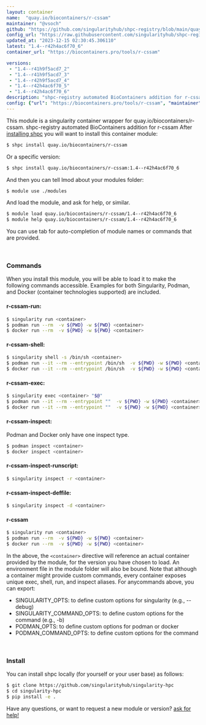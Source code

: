 ```yaml
---
layout: container
name:  "quay.io/biocontainers/r-cssam"
maintainer: "@vsoch"
github: "https://github.com/singularityhub/shpc-registry/blob/main/quay.io/biocontainers/r-cssam/container.yaml"
config_url: "https://raw.githubusercontent.com/singularityhub/shpc-registry/main/quay.io/biocontainers/r-cssam/container.yaml"
updated_at: "2023-12-15 02:30:45.306110"
latest: "1.4--r42h4ac6f70_6"
container_url: "https://biocontainers.pro/tools/r-cssam"

versions:
 - "1.4--r41h9f5acd7_2"
 - "1.4--r41h9f5acd7_3"
 - "1.4--r42h9f5acd7_4"
 - "1.4--r42h4ac6f70_5"
 - "1.4--r42h4ac6f70_6"
description: "shpc-registry automated BioContainers addition for r-cssam"
config: {"url": "https://biocontainers.pro/tools/r-cssam", "maintainer": "@vsoch", "description": "shpc-registry automated BioContainers addition for r-cssam", "latest": {"1.4--r42h4ac6f70_6": "sha256:158f69c8e20c4329945b109f0e407e027916eb08d8b9642aee7c0030029cbb9d"}, "tags": {"1.4--r41h9f5acd7_2": "sha256:6ff08b7ca96f736267a5e21b4c459183531bf7a264f593c6719b20f1fff4fcbf", "1.4--r41h9f5acd7_3": "sha256:0f03926cc646a9ca355a6f49cd7979340c58f3f65ebad6957a1205eb9d483ed8", "1.4--r42h9f5acd7_4": "sha256:719bdc8b567620e8630c8aa6588f42ddd542cdca19cc4761d0886e176531d33e", "1.4--r42h4ac6f70_5": "sha256:79665f978d31d58005cd1201330fd2764d8f265edb905102684f8e9839b316fc", "1.4--r42h4ac6f70_6": "sha256:158f69c8e20c4329945b109f0e407e027916eb08d8b9642aee7c0030029cbb9d"}, "docker": "quay.io/biocontainers/r-cssam"}
---
```


This module is a singularity container wrapper for quay.io/biocontainers/r-cssam.
shpc-registry automated BioContainers addition for r-cssam
After [installing shpc](#install) you will want to install this container module:


```bash
$ shpc install quay.io/biocontainers/r-cssam
```

Or a specific version:

```bash
$ shpc install quay.io/biocontainers/r-cssam:1.4--r42h4ac6f70_6
```

And then you can tell lmod about your modules folder:

```bash
$ module use ./modules
```

And load the module, and ask for help, or similar.

```bash
$ module load quay.io/biocontainers/r-cssam/1.4--r42h4ac6f70_6
$ module help quay.io/biocontainers/r-cssam/1.4--r42h4ac6f70_6
```

You can use tab for auto-completion of module names or commands that are provided.

<br>

### Commands

When you install this module, you will be able to load it to make the following commands accessible.
Examples for both Singularity, Podman, and Docker (container technologies supported) are included.

#### r-cssam-run:

```bash
$ singularity run <container>
$ podman run --rm  -v ${PWD} -w ${PWD} <container>
$ docker run --rm  -v ${PWD} -w ${PWD} <container>
```

#### r-cssam-shell:

```bash
$ singularity shell -s /bin/sh <container>
$ podman run --it --rm --entrypoint /bin/sh  -v ${PWD} -w ${PWD} <container>
$ docker run --it --rm --entrypoint /bin/sh  -v ${PWD} -w ${PWD} <container>
```

#### r-cssam-exec:

```bash
$ singularity exec <container> "$@"
$ podman run --it --rm --entrypoint ""  -v ${PWD} -w ${PWD} <container> "$@"
$ docker run --it --rm --entrypoint ""  -v ${PWD} -w ${PWD} <container> "$@"
```

#### r-cssam-inspect:

Podman and Docker only have one inspect type.

```bash
$ podman inspect <container>
$ docker inspect <container>
```

#### r-cssam-inspect-runscript:

```bash
$ singularity inspect -r <container>
```

#### r-cssam-inspect-deffile:

```bash
$ singularity inspect -d <container>
```



#### r-cssam

```bash
$ singularity run <container>
$ podman run --rm  -v ${PWD} -w ${PWD} <container>
$ docker run --rm  -v ${PWD} -w ${PWD} <container>
```


In the above, the `<container>` directive will reference an actual container provided
by the module, for the version you have chosen to load. An environment file in the
module folder will also be bound. Note that although a container
might provide custom commands, every container exposes unique exec, shell, run, and
inspect aliases. For anycommands above, you can export:

 - SINGULARITY_OPTS: to define custom options for singularity (e.g., --debug)
 - SINGULARITY_COMMAND_OPTS: to define custom options for the command (e.g., -b)
 - PODMAN_OPTS: to define custom options for podman or docker
 - PODMAN_COMMAND_OPTS: to define custom options for the command

<br>

### Install

You can install shpc locally (for yourself or your user base) as follows:

```bash
$ git clone https://github.com/singularityhub/singularity-hpc
$ cd singularity-hpc
$ pip install -e .
```

Have any questions, or want to request a new module or version? [ask for help!](https://github.com/singularityhub/singularity-hpc/issues)